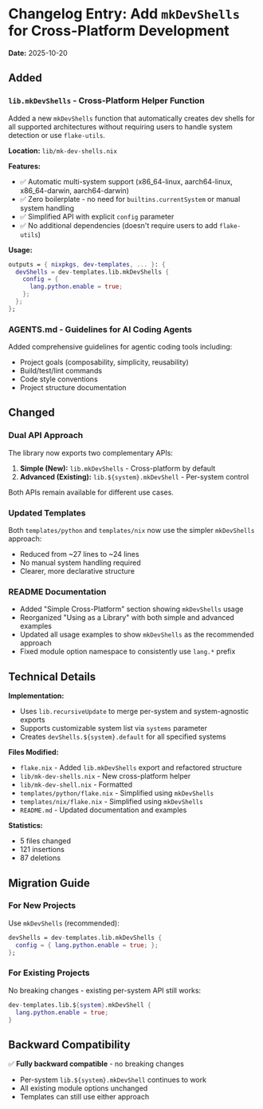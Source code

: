 # Changelog Entry: Add `mkDevShells` for Cross-Platform Development

**Date:** 2025-10-20

## Added

### `lib.mkDevShells` - Cross-Platform Helper Function

Added a new `mkDevShells` function that automatically creates dev shells for all supported architectures without requiring users to handle system detection or use `flake-utils`.

**Location:** `lib/mk-dev-shells.nix`

**Features:**
- ✅ Automatic multi-system support (x86_64-linux, aarch64-linux, x86_64-darwin, aarch64-darwin)
- ✅ Zero boilerplate - no need for `builtins.currentSystem` or manual system handling
- ✅ Simplified API with explicit `config` parameter
- ✅ No additional dependencies (doesn't require users to add `flake-utils`)

**Usage:**
```nix
outputs = { nixpkgs, dev-templates, ... }: {
  devShells = dev-templates.lib.mkDevShells {
    config = {
      lang.python.enable = true;
    };
  };
};
```

### AGENTS.md - Guidelines for AI Coding Agents

Added comprehensive guidelines for agentic coding tools including:
- Project goals (composability, simplicity, reusability)
- Build/test/lint commands
- Code style conventions
- Project structure documentation

## Changed

### Dual API Approach

The library now exports two complementary APIs:

1. **Simple (New):** `lib.mkDevShells` - Cross-platform by default
2. **Advanced (Existing):** `lib.${system}.mkDevShell` - Per-system control

Both APIs remain available for different use cases.

### Updated Templates

Both `templates/python` and `templates/nix` now use the simpler `mkDevShells` approach:
- Reduced from ~27 lines to ~24 lines
- No manual system handling required
- Clearer, more declarative structure

### README Documentation

- Added "Simple Cross-Platform" section showing `mkDevShells` usage
- Reorganized "Using as a Library" with both simple and advanced examples
- Updated all usage examples to show `mkDevShells` as the recommended approach
- Fixed module option namespace to consistently use `lang.*` prefix

## Technical Details

**Implementation:**
- Uses `lib.recursiveUpdate` to merge per-system and system-agnostic exports
- Supports customizable system list via `systems` parameter
- Creates `devShells.${system}.default` for all specified systems

**Files Modified:**
- `flake.nix` - Added `lib.mkDevShells` export and refactored structure
- `lib/mk-dev-shells.nix` - New cross-platform helper
- `lib/mk-dev-shell.nix` - Formatted
- `templates/python/flake.nix` - Simplified using `mkDevShells`
- `templates/nix/flake.nix` - Simplified using `mkDevShells`
- `README.md` - Updated documentation and examples

**Statistics:**
- 5 files changed
- 121 insertions
- 87 deletions

## Migration Guide

### For New Projects
Use `mkDevShells` (recommended):
```nix
devShells = dev-templates.lib.mkDevShells {
  config = { lang.python.enable = true; };
};
```

### For Existing Projects
No breaking changes - existing per-system API still works:
```nix
dev-templates.lib.${system}.mkDevShell {
  lang.python.enable = true;
}
```

## Backward Compatibility

✅ **Fully backward compatible** - no breaking changes
- Per-system `lib.${system}.mkDevShell` continues to work
- All existing module options unchanged
- Templates can still use either approach
